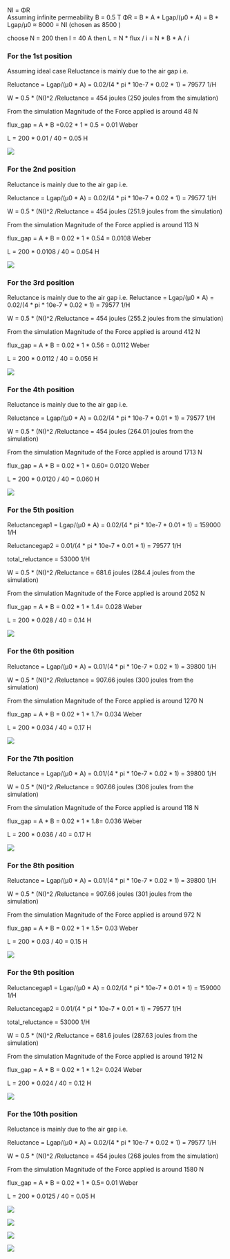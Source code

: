 
NI = ΦR  
Assuming infinite permeability  B = 0.5 T
ΦR = B * A * Lgap/(µ0 * A) = B * Lgap/µ0 ≈ 8000 = NI (chosen as 8500 )

choose N = 200 then  I = 40 A
then L = N * flux / i = N * B * A / i


### For the 1st position
Assuming ideal case
Reluctance is mainly due to the air gap i.e.

Reluctance = Lgap/(µ0 * A) = 0.02/(4 * pi * 10e-7 * 0.02 * 1)  = 79577 1/H

W = 0.5 * (NI)^2 /Reluctance = 454 joules (250 joules from the simulation)

From the simulation Magnitude of the Force applied is around 48 N 

flux_gap = A * B =0.02 * 1 * 0.5 = 0.01 Weber

L = 200 * 0.01 / 40 = 0.05 H

![](./simulation/1/1.png)


### For the 2nd position

Reluctance is mainly due to the air gap i.e.

Reluctance = Lgap/(µ0 * A) = 0.02/(4 * pi * 10e-7 * 0.02 * 1)  = 79577 1/H


W = 0.5 * (NI)^2 /Reluctance = 454 joules (251.9 joules from the simulation)

From the simulation Magnitude of the Force applied is around 113 N 

flux_gap = A * B = 0.02 * 1 * 0.54 = 0.0108 Weber

L = 200 * 0.0108 / 40 = 0.054 H


![](./simulation/2/2.png)

### For the 3rd position

Reluctance is mainly due to the air gap i.e.
Reluctance = Lgap/(µ0 * A) = 0.02/(4 * pi * 10e-7 * 0.02 * 1)  = 79577 1/H

W = 0.5 * (NI)^2 /Reluctance = 454 joules (255.2 joules from the simulation)

From the simulation Magnitude of the Force applied is around 412 N 

flux_gap = A * B = 0.02 * 1 * 0.56 = 0.0112 Weber

L = 200 * 0.0112 / 40 = 0.056 H


![](./simulation/3/3.png)

### For the 4th position

Reluctance is mainly due to the air gap i.e.

Reluctance = Lgap/(µ0 * A) = 0.02/(4 * pi * 10e-7 * 0.01 * 1)  = 79577 1/H



W = 0.5 * (NI)^2 /Reluctance = 454 joules (264.01 joules from the simulation)

From the simulation Magnitude of the Force applied is around 1713 N 

flux_gap = A * B = 0.02 * 1 * 0.60= 0.0120 Weber

L = 200 * 0.0120 / 40 = 0.060 H

![](./simulation/4/4.png)

### For the 5th position 


Reluctancegap1 = Lgap/(µ0 * A) = 0.02/(4 * pi * 10e-7 * 0.01 * 1)  = 159000 1/H

Reluctancegap2 = 0.01/(4 * pi * 10e-7 * 0.01 * 1) = 79577 1/H

total_reluctance = 53000 1/H



W = 0.5 * (NI)^2 /Reluctance = 681.6 joules (284.4 joules from the simulation)

From the simulation Magnitude of the Force applied is around 2052 N 

flux_gap = A * B = 0.02 * 1 * 1.4= 0.028 Weber

L = 200 * 0.028 / 40 = 0.14 H


![](./simulation/5/5.png)


### For the 6th position 


Reluctance = Lgap/(µ0 * A) = 0.01/(4 * pi * 10e-7 * 0.02 * 1)  = 39800 1/H

W = 0.5 * (NI)^2 /Reluctance = 907.66 joules (300 joules from the simulation)

From the simulation Magnitude of the Force applied is around 1270 N 

flux_gap = A * B = 0.02 * 1 * 1.7= 0.034 Weber

L = 200 * 0.034 / 40 = 0.17 H


![](./simulation/6/6.png)


### For the 7th position

Reluctance = Lgap/(µ0 * A) = 0.01/(4 * pi * 10e-7 * 0.02 * 1)  = 39800 1/H 

W = 0.5 * (NI)^2 /Reluctance =  907.66 joules (306 joules from the simulation)

From the simulation Magnitude of the Force applied is around 118 N 

flux_gap = A * B = 0.02 * 1 * 1.8= 0.036 Weber

L = 200 * 0.036 / 40 = 0.17 H

![](./simulation/7/7.png)


### For the 8th position

Reluctance = Lgap/(µ0 * A) = 0.01/(4 * pi * 10e-7 * 0.02 * 1)  = 39800 1/H

W = 0.5 * (NI)^2 /Reluctance = 907.66 joules (301 joules from the simulation)

From the simulation Magnitude of the Force applied is around 972 N 

flux_gap = A * B = 0.02 * 1 * 1.5= 0.03 Weber

L = 200 * 0.03 / 40 = 0.15 H


![](./simulation/8/8.png)


### For the 9th position

Reluctancegap1 = Lgap/(µ0 * A) = 0.02/(4 * pi * 10e-7 * 0.01 * 1)  = 159000 1/H

Reluctancegap2 = 0.01/(4 * pi * 10e-7 * 0.01 * 1) = 79577 1/H

total_reluctance = 53000 1/H

W = 0.5 * (NI)^2 /Reluctance = 681.6 joules (287.63 joules from the simulation)

From the simulation Magnitude of the Force applied is around 1912 N 

flux_gap = A * B = 0.02 * 1 * 1.2= 0.024 Weber

L = 200 * 0.024 / 40 = 0.12 H

![](./simulation/9/9.png)



### For the 10th position

Reluctance is mainly due to the air gap i.e.

Reluctance = Lgap/(µ0 * A) = 0.02/(4 * pi * 10e-7 * 0.02 * 1)  = 79577 1/H

W = 0.5 * (NI)^2 /Reluctance = 454 joules (268 joules from the simulation)

From the simulation Magnitude of the Force applied is around 1580 N 

flux_gap = A * B = 0.02 * 1 * 0.5= 0.01 Weber

L = 200 * 0.0125 / 40 = 0.05 H


![](./simulation/10/10.png)




![](./simulation/force.png)

![](./simulation/energy.png)

![](./simulation/inductance.png)



